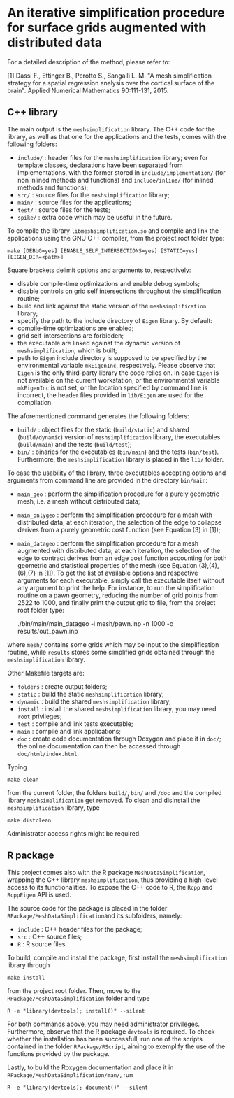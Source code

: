 An iterative simplification procedure for surface grids augmented with distributed data
=====================================================================

For a detailed description of the method, please refer to:

[1] Dassi F., Ettinger B., Perotto S., Sangalli L. M.
"A mesh simplification strategy for a spatial regression analysis over the cortical surface of the brain". 
Applied Numerical Mathematics 90:111-131, 2015.
    
C++ library
---------------------------------------------------------------------

The main output is the `meshsimplification` library.
The C++ code for the library, as well as that one for the applications and the tests, comes with the following folders:
- `include/` : header files for the `meshsimplification` library; even for template classes, declarations have been separated from implementations, with the former stored in `include/implementation/` (for non inlined methods and functions) and `include/inline/` (for inlined methods and functions);
- `src/` : source files for the `meshsimplification` library;
- `main/` : source files for the applications;
- `test/` : source files for the tests;
- `spike/` : extra code which may be useful in the future.
	 
To compile the library `libmeshsimplification.so` and compile and link the
applications using the GNU C++ compiler, from the project root folder type:

	make [DEBUG=yes] [ENABLE_SELF_INTERSECTIONS=yes] [STATIC=yes] [EIGEN_DIR=<path>]
	
Square brackets delimit options and arguments to, respectively:
- disable compile-time optimizations and enable debug symbols; 
- disable controls on grid self intersections throughout the simplification routine;
- build and link against the static version of the `meshsimplification` library;
- specify the path to the include directory of `Eigen` library.
By default:
- compile-time optimizations are enabled;
- grid self-intersections are forbidden; 
- the executable are linked against the dynamic version of `meshsimplification`, which is <eventually> built;
- path to `Eigen` include directory is supposed to be specified by the environmental variable `mkEigenInc`,
respectively. Please observe that `Eigen` is the only third-party library the code relies on. 
In case `Eigen` is not available on the current workstation, or the environmental variable `mkEigenInc` is not set, or the location specified by command line is incorrect, the header files provided in `lib/Eigen` are used for the compilation.

The aforementioned command generates the following folders:
- `build/` : object files for the static (`build/static`) and shared (`build/dynamic`) version of `meshsimplification` library, the executables (`build/main`) and the tests (`build/test`);
- `bin/` : binaries for the executables (`bin/main`) and the tests (`bin/test`).
Furthermore, the `meshsimplification` library is placed in the `lib/` folder.

To ease the usability of the library, three executables accepting options and arguments from command line are provided in the directory `bin/main`:
- `main_geo` : perform the simplification procedure for a purely geometric mesh, i.e. a mesh without distributed data;
- `main_onlygeo` : perform the simplification procedure for a mesh with distributed data; at each iteration, the selection of the edge to collapse derives from a purely geometric cost function (see Equation (3) in [1]);
- `main_datageo` : perform the simplification procedure for a mesh augmented with distributed data; at each iteration, the selection of the edge to contract derives from an edge cost function accounting for both geometric and statistical properties of the mesh (see Equation (3),(4),(6),(7) in [1]).
To get the list of available options and respective arguments for each executable, simply call the executable itself without any argument to print the help. For instance, to run the simplification routine on a pawn geometry, reducing the number of grid points from 2522 to 1000, and finally print the output grid to file, from the project root folder type:

	./bin/main/main\_datageo -i mesh/pawn.inp -n 1000 -o results/out\_pawn.inp

where `mesh/` contains some grids which may be input to the simplification routine, while `results` stores some simplified grids obtained through the `meshsimplification` library.

Other Makefile targets are:
- `folders` : create output folders;
- `static` : build the static `meshsimplification` library;
- `dynamic` : build the shared `meshsimplification` library;
- `install` : install the shared `meshsimplification` library; you may need `root` privileges;
- `test` : compile and link tests executable;
- `main` : compile and link applications;
- `doc` : create code documentation through Doxygen and place it in `doc/`; the online documentation can then be accessed through `doc/html/index.html`.
	
Typing

	make clean
	
from the current folder, the folders `build/`, `bin/` and `/doc` and the compiled library `meshsimplification` get removed.
To clean and disinstall the `meshsimplification` library, type

	make distclean
	
Administrator access rights might be required.

R package
------------------------------------------------------------------------------

This project comes also with the R package `MeshDataSimplification`, wrapping the C++ library `meshsimplification`, thus providing a high-level access to its functionalities. To expose the C++ code to R, the `Rcpp` and `RcppEigen` API is used.

The source code for the package is placed in the folder `RPackage/MeshDataSimplification`and its subfolders, namely:
- `include` : C++ header files for the package;
- `src` : C++ source files;
- `R` : R source files.
	
To build, compile and install the package, first install the `meshsimplification` library through

	make install
	
from the project root folder. Then, move to the `RPackage/MeshDataSimplification` folder and type

	R -e "library(devtools); install()" --silent
	
For both commands above, you may need administrator privileges. Furthermore, observe that the R package `devtools` is required. To check whether the installation has been successfull, run one of the scripts contained in the folder `RPackage/RScript`, aiming to exemplify the use of the functions provided by the package. 

Lastly, to build the Roxygen documentation and place it in `RPackage/MeshDataSimplification/man/`, run

	R -e "library(devtools); document()" --silent







